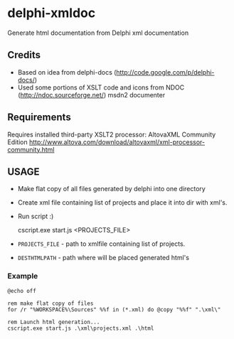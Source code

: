 delphi-xmldoc
=============

Generate html documentation from Delphi xml documentation

## Credits
* Based on idea from delphi-docs (http://code.google.com/p/delphi-docs/)
* Used some portions of XSLT code and icons from NDOC (http://ndoc.sourceforge.net/) msdn2 documenter

## Requirements
Requires installed third-party XSLT2 processor: AltovaXML Community Edition
http://www.altova.com/download/altovaxml/xml-processor-community.html

## USAGE

* Make flat copy of all files generated by delphi into one directory
* Create xml file containing list of projects and place it into dir with xml's.

  <projects>
	<project name="Project1" />
	<project name="Project2" />
  </projects>

* Run script :)

    cscript.exe start.js <PROJECTS_FILE> <DESTHTMLPATH>

* `PROJECTS_FILE` - path to xmlfile containing list of projects. 
* `DESTHTMLPATH` - path where will be placed generated html's

### Example

    @echo off
    
    rem make flat copy of files
    for /r "%WORKSPACE%\Sources" %%f in (*.xml) do @copy "%%f" ".\xml\"
    
    rem Launch html generation...
    cscript.exe start.js .\xml\projects.xml .\html

